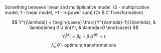 Something between linear and multiplicative model. (0 - multiplicative model, 1 - linear model, >1 - n-power sum)
(Or B.C Transformation)

$$
Y^{(\lambda)} = \begin{cases}
\frac{{Y^{\lambda}-1}}{\lambda}, & \lambda\neq 0 \\
\ln(Y), & \lambda=0
\end{cases}
$$
$$
Y^{(\lambda)}_{i}= \beta_{0} + \beta_{1}X^{(\theta)} +\epsilon
$$
$$
\hat{\lambda}_{i}, \hat{\theta} \text{ - optimum transformations}
$$
